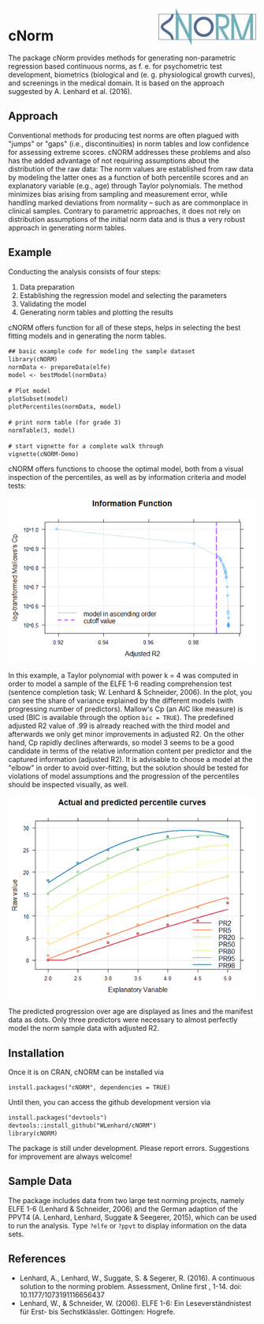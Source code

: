 <img src="vignettes/logo.png" align=right style="border:0;">

# cNorm

The package cNorm provides methods for generating non-parametric regression based continuous norms, as f. e. for psychometric test development, biometrics (biological and (e. g. physiological growth curves), and
screenings in the medical domain. It is based on the approach suggested by A. Lenhard et al. (2016).

## Approach

Conventional methods for producing test norms are often plagued with "jumps" or "gaps"
(i.e., discontinuities) in norm tables and low confidence for assessing extreme scores.
cNORM addresses these problems and also has the added advantage of not requiring
assumptions about the distribution of the raw data: The norm values are established from
raw data by modeling the latter ones as a function  of both percentile scores and an
explanatory variable (e.g., age) through Taylor polynomials. The method minimizes
bias arising from sampling and measurement error, while handling marked deviations from
normality – such as are commonplace in clinical samples. Contrary to parametric approaches, it does not rely on distribution assumptions of the initial norm data and is thus a very robust approach in generating norm tables.

## Example

Conducting the analysis consists of four steps:
1.  Data preparation
1.  Establishing the regression model and selecting the parameters
1.  Validating the model
1.  Generating norm tables and plotting the results

cNORM offers function for all of these steps, helps in selecting the best
fitting models and in generating the norm tables.

```{r example}
## basic example code for modeling the sample dataset
library(cNORM)
normData <- prepareData(elfe)
model <- bestModel(normData)

# Plot model
plotSubset(model)
plotPercentiles(normData, model)

# print norm table (for grade 3)
normTable(3, model)

# start vignette for a complete walk through
vignette(cNORM-Demo)
```
cNORM offers functions to choose the optimal model, both from a visual inspection of the 
percentiles, as well as by information criteria and model tests:

![](vignettes/plotSubset.png)

In this example, a Taylor polynomial with power k = 4 was computed in order to model a sample of the ELFE 1-6 reading comprehension test (sentence completion task; W. Lenhard & Schneider, 2006). In the plot, you can see the share of variance explained by the different models (with progressing number of predictors). Mallow's Cp (an AIC like measure) is used (BIC is available through the option `bic = TRUE`). The predefined adjusted R2 value of .99 is already reached with the third model and afterwards we only get minor improvements in adjusted R2. On the other hand, Cp rapidly declines afterwards, so model 3 seems to be a good candidate in terms of the relative information content per predictor and the captured information (adjusted R2). It is advisable to choose a model at the "elbow" in order to avoid over-fitting, but the solution should be tested for violations of model assumptions and the progression of the percentiles should be inspected visually, as well.


![](vignettes/plotPercentiles.png)

The predicted progression over age are displayed as lines and the manifest data as dots. Only three predictors were necessary to almost perfectly model the norm sample data with adjusted R2.

## Installation
Once it is on CRAN, cNORM can be installed via
```{r example}
install.packages("cNORM", dependencies = TRUE)
```

Until then, you can access the github development version via
```{r example}
install.packages("devtools")
devtools::install_github("WLenhard/cNORM")
library(cNORM)
```

The package is still under development. Please report errors. Suggestions for improvement are always welcome!

## Sample Data
The package includes data from two large test norming projects, namely ELFE 1-6 (Lenhard & Schneider, 2006) and the German adaption of the PPVT4 (A. Lenhard, Lenhard, Suggate & Seegerer, 2015), which can be used to run the analysis. Type `?elfe` or `?ppvt` to display information on the data sets.

## References
*   Lenhard, A., Lenhard, W., Suggate, S. & Segerer, R. (2016). A continuous solution to the norming problem. Assessment, Online first , 1-14. doi: 10.1177/1073191116656437
*   Lenhard, W., & Schneider, W. (2006). ELFE 1-6: Ein Leseverständnistest für Erst- bis Sechstklässler. Göttingen: Hogrefe. 
